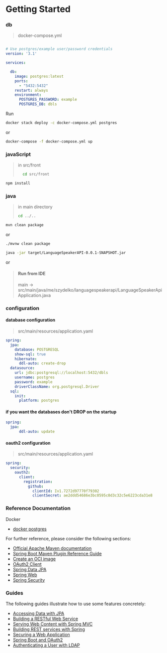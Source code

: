 # Getting Started
### db
>docker-compose.yml
```yaml

# Use postgres/example user/password credentials
version: '3.1'

services:

  db:
    image: postgres:latest
    ports:
      - "5432:5432"
    restart: always
    environment:
      POSTGRES_PASSWORD: example
      POSTGRES_DB: dbls

```
Run 
```bash
docker stack deploy -c docker-compose.yml postgres 
```
or 
```bash
docker-compose -f docker-compose.yml up
```

### javaScript

> in src/front 
> ```bash
>   cd src/front
> ```

```bash
npm install
```

### java

> in main directory 
>```bash
>cd ../..
>```
```bash
mvn clean package
```
or
```bash
./mvnw clean package
```

```bash
java -jar target/LanguageSpeakerAPI-0.0.1-SNAPSHOT.jar
```
or 
> #### Run from IDE 
> main -> src/main/java/me/szydelko/languagespeakerapi/LanguageSpeakerApiApplication.java

### configuration

#### database configuration
> src/main/resources/application.yaml
```yaml
spring:
  jpa:
    database: POSTGRESQL
    show-sql: true
    hibernate:
      ddl-auto: create-drop
  datasource:
    url: jdbc:postgresql://localhost:5432/dbls
    username: postgres
    password: example
    driverClassName: org.postgresql.Driver
  sql:
    init:
      platform: postgres
```
#### if you want the databases don't DROP on the startup 
```yaml
spring:
  jpa:
      ddl-auto: update 
```
#### oauth2 configuration
> src/main/resources/application.yaml
```yaml
spring:
  security:
    oauth2:
      client:
        registration:
          github:
            clientId: Iv1.7272d97770f79302
            clientSecret: ae2ddd54686e3bc0595c0d3c32c5e6223cda31e8
```

### Reference Documentation

Docker

* [docker postgres](https://hub.docker.com/_/postgres)


For further reference, please consider the following sections:

* [Official Apache Maven documentation](https://maven.apache.org/guides/index.html)
* [Spring Boot Maven Plugin Reference Guide](https://docs.spring.io/spring-boot/docs/3.0.6/maven-plugin/reference/html/)
* [Create an OCI image](https://docs.spring.io/spring-boot/docs/3.0.6/maven-plugin/reference/html/#build-image)
* [OAuth2 Client](https://docs.spring.io/spring-boot/docs/3.0.6/reference/htmlsingle/#web.security.oauth2.client)
* [Spring Data JPA](https://docs.spring.io/spring-boot/docs/3.0.6/reference/htmlsingle/#data.sql.jpa-and-spring-data)
* [Spring Web](https://docs.spring.io/spring-boot/docs/3.0.6/reference/htmlsingle/#web)
* [Spring Security](https://docs.spring.io/spring-boot/docs/3.0.6/reference/htmlsingle/#web.security)

### Guides

The following guides illustrate how to use some features concretely:

* [Accessing Data with JPA](https://spring.io/guides/gs/accessing-data-jpa/)
* [Building a RESTful Web Service](https://spring.io/guides/gs/rest-service/)
* [Serving Web Content with Spring MVC](https://spring.io/guides/gs/serving-web-content/)
* [Building REST services with Spring](https://spring.io/guides/tutorials/rest/)
* [Securing a Web Application](https://spring.io/guides/gs/securing-web/)
* [Spring Boot and OAuth2](https://spring.io/guides/tutorials/spring-boot-oauth2/)
* [Authenticating a User with LDAP](https://spring.io/guides/gs/authenticating-ldap/)

